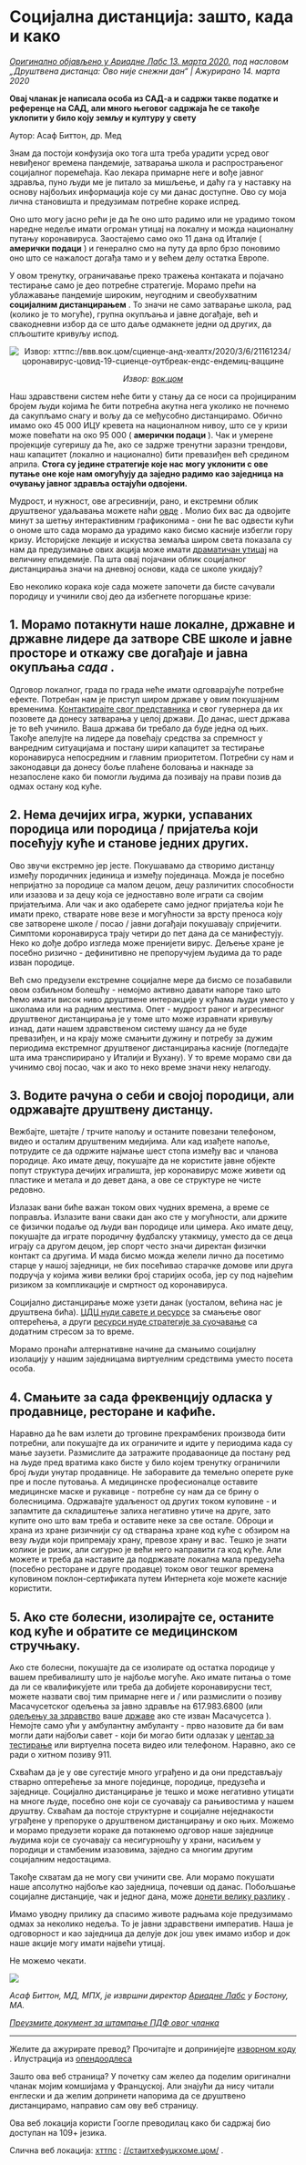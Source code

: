 # Социјална дистанција: зашто, када и како

_[Оригинално објављено у Ариадне Лабс 13. марта 2020.](https://www.ariadnelabs.org/resources/articles/news/social-distancing-this-is-not-a-snow-day) под насловом „Друштвена дистанца: Ово није снежни дан“ | Ажурирано 14. марта 2020_

**Овај чланак је написала особа из САД-а и садржи такве податке и референце на САД, али много његовог садржаја ће се такође уклопити у било коју земљу и културу у свету**

Аутор: Асаф Биттон, др. Мед

Знам да постоји конфузија око тога шта треба урадити усред овог невиђеног времена пандемије, затварања школа и распрострањеног социјалног поремећаја. Као лекара примарне неге и вође јавног здравља, пуно људи ме је питало за мишљење, и даћу га у наставку на основу најбољих информација које су ми данас доступне. Ово су моја лична становишта и предузимам потребне кораке испред.

Оно што могу јасно рећи је да ће оно што радимо или не урадимо током наредне недеље имати огроман утицај на локалну и можда националну путању коронавируса. Заостајемо само око 11 дана од Италије ( **амерички подаци** ) и генерално смо на путу да врло брзо поновимо оно што се нажалост догађа тамо и у већем делу остатка Европе.

У овом тренутку, ограничавање преко тражења контаката и појачано тестирање само је део потребне стратегије. Морамо прећи на ублажавање пандемије широким, неугодним и свеобухватним **социјалним дистанцирањем** . То значи не само затварање школа, рад (колико је то могуће), групна окупљања и јавне догађаје, већ и свакодневни избор да се што даље одмакнете једни од других, да спљоштите кривуљу испод.

<center><img src="/graph.jpeg" alt="Извор: хттпс://ввв.вок.цом/сциенце-анд-хеалтх/2020/3/6/21161234/цоронавирус-цовид-19-сциенце-оутбреак-ендс-ендемиц-ваццине"><p><em>Извор: <a href="https://www.vox.com/science-and-health/2020/3/6/21161234/coronavirus-covid-19-science-outbreak-ends-endemic-vaccine">вок.цом</a></em></p></center>

Наш здравствени систем неће бити у стању да се носи са пројицираним бројем људи којима ће бити потребна акутна нега уколико не почнемо да сакупљамо снагу и вољу да се међусобно дистанцирамо. Обично имамо око 45 000 ИЦУ кревета на националном нивоу, што се у кризи може повећати на око 95 000 ( **амерички подаци** ). Чак и умерене пројекције сугеришу да ће, ако се задрже тренутни заразни трендови, наш капацитет (локално и национално) бити превазиђен већ средином априла. **Стога су једине стратегије које нас могу уклонити с ове путање оне које нам омогућују да заједно радимо као заједница на очувању јавног здравља остајући одвојени.**

Мудрост, и нужност, ове агресивнији, рано, и екстремни облик друштвеног удаљавања можете наћи [овде](https://www.nytimes.com/interactive/2020/03/13/opinion/coronavirus-trump-response.html?action=click&module=Opinion&pgtype=Homepage--) . Молио бих вас да одвојите минут за шетњу интерактивним графиконима - они ће вас одвести кући о ономе што сада морамо да урадимо како бисмо касније избегли гору кризу. Историјске лекције и искуства земаља широм света показала су нам да предузимање ових акција може имати [драматичан утицај](https://bmcpublichealth.biomedcentral.com/articles/10.1186/s12889-018-5446-1) на величину епидемије. Па шта овај појачани облик социјалног дистанцирања значи на дневној основи, када се школе укидају?

Ево неколико корака које сада можете започети да бисте сачували породицу и учинили свој део да избегнете погоршање кризе:

## 1\. Морамо потакнути наше локалне, државне и државне лидере да затворе СВЕ школе и јавне просторе и откажу све догађаје и јавна окупљања _сада_ .

Одговор локалног, града по града неће имати одговарајуће потребне ефекте. Потребан нам је приступ широм државе у овим покушајним временима. [Контактирајте свог представника](https://www.house.gov/representatives/find-your-representative) и свог гувернера да их позовете да донесу затварања у целој држави. До данас, шест држава је то већ учинило. Ваша држава би требало да буде једна од њих. Такође апелујте на лидере да повећају средства за спремност у ванредним ситуацијама и постану шири капацитет за тестирање коронавируса непосредним и главним приоритетом. Потребни су нам и законодавци да донесу боље плаћене боловања и накнаде за незапослене како би помогли људима да позивају на прави позив да одмах остану код куће.

## 2\. Нема дечијих игра, журки, успаваних породица или породица / пријатеља који посећују куће и станове једних других.

Ово звучи екстремно јер јесте. Покушавамо да створимо дистанцу између породичних јединица и између појединаца. Можда је посебно непријатно за породице са малом децом, децу различитих способности или изазова и за децу која се једноставно воле играти са својим пријатељима. Али чак и ако одаберете само једног пријатеља који ће имати преко, стварате нове везе и могућности за врсту преноса коју све затворене школе / посао / јавни догађаји покушавају спријечити. Симптоми коронавируса трају четири до пет дана да се манифестују. Неко ко дође добро изгледа може пренијети вирус. Дељење хране је посебно ризично - дефинитивно не препоручујем људима да то раде изван породице.

Већ смо предузели екстремне социјалне мере да бисмо се позабавили овом озбиљном болешћу - немојмо активно давати напоре тако што ћемо имати висок ниво друштвене интеракције у кућама људи уместо у школама или на радним местима. Опет - мудрост раног и агресивног друштвеног дистанцирања је у томе што може изравнати кривуљу изнад, дати нашем здравственом систему шансу да не буде превазиђен, и на крају може смањити дужину и потребу за дужим периодима екстремног друштвеног дистанцирања касније (погледајте шта има транспирирано у Италији и Вухану). У то време морамо сви да учинимо свој посао, чак и ако то неко време значи неку нелагоду.

## 3\. Водите рачуна о себи и својој породици, али одржавајте друштвену дистанцу.

Вежбајте, шетајте / трчите напољу и останите повезани телефоном, видео и осталим друштвеним медијима. Али кад изађете напоље, потрудите се да одржите најмање шест стопа између вас и чланова породице. Ако имате децу, покушајте да не користите јавне објекте попут структура дечијих игралишта, јер коронавирус може живети од пластике и метала и до девет дана, а ове се структуре не чисте редовно.

Излазак вани биће важан током ових чудних времена, а време се поправља. Излазите вани сваки дан ако сте у могућности, али држите се физички подаље од људи ван породице или цимера. Ако имате децу, покушајте да играте породичну фудбалску утакмицу, уместо да се деца играју са другом децом, јер спорт често значи директан физички контакт са другима. И мада бисмо можда желели лично да посетимо старце у нашој заједници, не бих посећивао старачке домове или друга подручја у којима живи велики број старијих особа, јер су под највећим ризиком за компликације и смртност од коронавируса.

Социјално дистанцирање може узети данак (уосталом, већина нас је друштвена бића). [ЦДЦ нуди савете и ресурсе](https://www.cdc.gov/coronavirus/2019-ncov/about/coping.html) за смањење овог оптерећења, а други [ресурси нуде стратегије за суочавање](https://www.verywellmind.com/managing-coronavirus-anxiety-4798909) са додатним стресом за то време.

Морамо пронаћи алтернативне начине да смањимо социјалну изолацију у нашим заједницама виртуелним средствима уместо посета особа.

## 4\. Смањите за сада фреквенцију одласка у продавнице, ресторане и кафиће.

Наравно да ће вам излети до трговине прехрамбених производа бити потребни, али покушајте да их ограничите и идите у периодима када су мање заузети. Размислите да затражите продаваонице да постану ред на људе пред вратима како бисте у било којем тренутку ограничили број људи унутар продавнице. Не заборавите да темељно оперете руке пре и после путовања. А медицинске професионалце оставите медицинске маске и рукавице - потребне су нам да се брину о болесницима. Одржавајте удаљеност од других током куповине - и запамтите да складиштење залиха негативно утиче на друге, зато купите оно што вам треба и оставите неке за све остале. Оброци и храна из хране ризичнији су од стварања хране код куће с обзиром на везу људи који припремају храну, превозе храну и вас. Тешко је знати колики је ризик, али сигурно је већи него направити га код куће. Али можете и треба да наставите да подржавате локална мала предузећа (посебно ресторане и друге продавце) током овог тешког времена куповином поклон-сертификата путем Интернета које можете касније користити.

## 5\. Ако сте болесни, изолирајте се, останите код куће и обратите се медицинском стручњаку.

Ако сте болесни, покушајте да се изолирате од остатка породице у вашем пребивалишту што је најбоље могуће. Ако имате питања о томе да ли се квалификујете или треба да добијете коронавирусни тест, можете назвати свој тим примарне неге и / или размислити о позиву Масачусетског одељења за јавно здравље на 617.983.6800 (или [одељењу за здравство](https://www.cdc.gov/coronavirus/2019-ncov/downloads/Phone-Numbers_State-and-Local-Health-Departments.pdf) ваше [државе](https://www.cdc.gov/coronavirus/2019-ncov/downloads/Phone-Numbers_State-and-Local-Health-Departments.pdf) ако сте изван Масачусетса ). Немојте само ући у амбулантну амбуланту - прво назовите да би вам могли дати најбољи савет - који би могао бити одлазак у [центар за тестирање](https://www.theverge.com/2020/3/11/21174880/coronavirus-testing-drive-thru-colorado-connecticut-washington) или виртуелна посета видео или телефоном. Наравно, ако се ради о хитном позиву 911.

Схваћам да је у ове сугестије много уграђено и да они представљају стварно оптерећење за многе појединце, породице, предузећа и заједнице. Социјално дистанцирање је тешко и може негативно утицати на многе људе, посебно оне који се суочавају са рањивостима у нашем друштву. Схваћам да постоје структурне и социјалне неједнакости уграђене у препоруке о друштвеном дистанцирању и око њих. Можемо и морамо предузети кораке да потакнемо одговор наше заједнице људима који се суочавају са несигурношћу у храни, насиљем у породици и стамбеним изазовима, заједно са многим другим социјалним недостацима.

Такође схватам да не могу сви учинити све. Али морамо покушати наше апсолутно најбоље као заједница, почевши од данас. Побољшање социјалне дистанције, чак и једног дана, може [донети велику разлику](https://www.ncbi.nlm.nih.gov/pubmed/19400970/) .

Имамо уводну прилику да спасимо животе радњама које предузимамо одмах за неколико недеља. То је јавни здравствени императив. Наша је одговорност и као заједница да делује док још увек имамо избор и док наше акције могу имати највећи утицај.

Не можемо чекати.

![](/signature.png)

_Асаф Биттон, МД, МПХ, је извршни директор [Ариадне Лабс](https://www.ariadnelabs.org) у Бостону, МА._

_[Преузмите документ за штампање ПДФ овог чланка](https://www.ariadnelabs.org/wp-content/uploads/sites/2/2020/03/Social-Distancing-This-is-Not-a-Snow-Day-Bitton.pdf)_

---

Желите да ажурирате превод? Прочитајте и допринијејте [изворном коду](https://github.com/vvo/istayhome.info) . Илустрација из [опендоодлеса](https://generator.opendoodles.com/)

Зашто ова веб страница? У почетку сам желео да поделим оригинални чланак мојим комшијама у Француској. Али знајући да нису читали енглески и да желим допринети напорима да се друштвено дистанцирамо, направио сам ову веб страницу.

Ова веб локација користи Гоогле преводилац како би садржај био доступан на 109+ језика.

Слична веб локација: [хттпс](https://staythefuckhome.com/) : [//стаитхефуцкхоме.цом/](https://staythefuckhome.com/) .